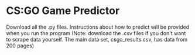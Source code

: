 # CS:GO Game Predictor

Download all the .py files. Instructions about how to predict will be provided when you run the program
(Note: download the .csv files if you don't want to scrape data yourself. The main data set, csgo_results.csv, has data from 200 pages)
